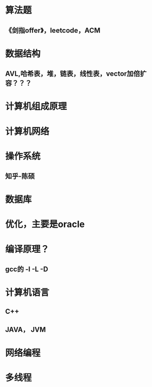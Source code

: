 # 算法题
## 《剑指offer》，leetcode，ACM

# 数据结构
## AVL,哈希表，堆，链表，线性表，vector加倍扩容？？？

# 计算机组成原理

# 计算机网络

# 操作系统
## 知乎-陈硕

# 数据库
# 优化，主要是oracle

# 编译原理？
## gcc的 -I -L -D

# 计算机语言
## C++
## JAVA， JVM

# 网络编程

# 多线程


